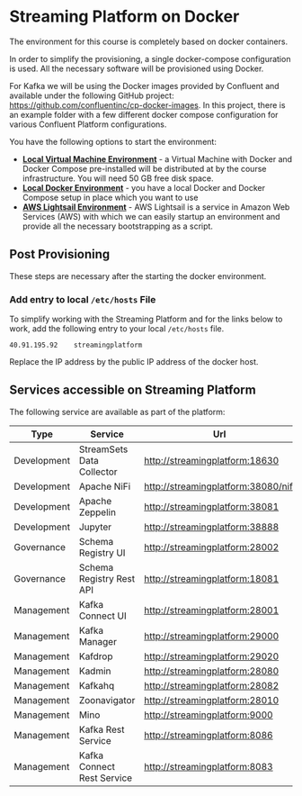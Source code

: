 # Streaming Platform on Docker

The environment for this course is completely based on docker containers. 

In order to simplify the provisioning, a single docker-compose configuration is used. All the necessary software will be provisioned using Docker.  

For Kafka we will be using the Docker images provided by Confluent and available under the following GitHub project: <https://github.com/confluentinc/cp-docker-images>. In this project, there is an example folder with a few different docker compose configuration for various Confluent Platform configurations.

You have the following options to start the environment:

 * [**Local Virtual Machine Environment**](./LocalVirtualMachine.md) - a Virtual Machine with Docker and Docker Compose pre-installed will be distributed at by the course infrastructure. You will need 50 GB free disk space.
 * [**Local Docker Environment**](./LocalDocker.md) - you have a local Docker and Docker Compose setup in place which you want to use
 * [**AWS Lightsail Environment**](./Lightsail.md) - AWS Lightsail is a service in Amazon Web Services (AWS) with which we can easily startup an environment and provide all the necessary bootstrapping as a script.

## Post Provisioning

These steps are necessary after the starting the docker environment. 

### Add entry to local `/etc/hosts` File

To simplify working with the Streaming Platform and for the links below to work, add the following entry to your local `/etc/hosts` file. 

```
40.91.195.92	streamingplatform
```

Replace the IP address by the public IP address of the docker host. 

## Services accessible on Streaming Platform
The following service are available as part of the platform:

Type | Service | Url
------|------- | -------------
Development | StreamSets Data Collector | <http://streamingplatform:18630>
Development | Apache NiFi | <http://streamingplatform:38080/nifi>
Development | Apache Zeppelin | <http://streamingplatform:38081>
Development | Jupyter | <http://streamingplatform:38888>
Governance | Schema Registry UI  | <http://streamingplatform:28002>
Governance | Schema Registry Rest API  | <http://streamingplatform:18081>
Management | Kafka Connect UI | <http://streamingplatform:28001>
Management | Kafka Manager  | <http://streamingplatform:29000>
Management | Kafdrop  | <http://streamingplatform:29020>
Management | Kadmin  | <http://streamingplatform:28080>
Management | Kafkahq  | <http://streamingplatform:28082>
Management | Zoonavigator  | <http://streamingplatform:28010>
Management | Mino | <http://streamingplatform:9000>
Management | Kafka Rest Service | <http://streamingplatform:8086>
Management | Kafka Connect Rest Service | <http://streamingplatform:8083>

